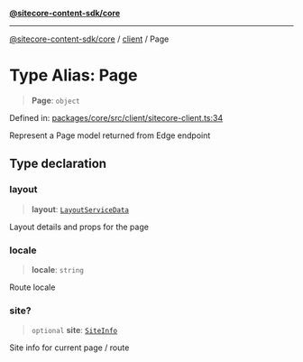[**@sitecore-content-sdk/core**](../../README.md)

***

[@sitecore-content-sdk/core](../../README.md) / [client](../README.md) / Page

# Type Alias: Page

> **Page**: `object`

Defined in: [packages/core/src/client/sitecore-client.ts:34](https://github.com/Sitecore/content-sdk/blob/0d1933830661df0273ddb41b92f4a0934e861521/packages/core/src/client/sitecore-client.ts#L34)

Represent a Page model returned from Edge endpoint

## Type declaration

### layout

> **layout**: [`LayoutServiceData`](../../layout/interfaces/LayoutServiceData.md)

Layout details and props for the page

### locale

> **locale**: `string`

Route locale

### site?

> `optional` **site**: [`SiteInfo`](../../site/type-aliases/SiteInfo.md)

Site info for current page / route
